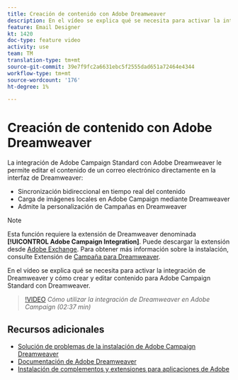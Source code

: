```yaml
---
title: Creación de contenido con Adobe Dreamweaver
description: En el vídeo se explica qué se necesita para activar la integración de Dreamweaver y cómo crear y editar contenido para Adobe Campaign Standard con Dreamweaver.
feature: Email Designer
kt: 1420
doc-type: feature video
activity: use
team: TM
translation-type: tm+mt
source-git-commit: 39e7f9fc2a6631ebc5f2555dad651a72464e4344
workflow-type: tm+mt
source-wordcount: '176'
ht-degree: 1%

---
```



# Creación de contenido con Adobe Dreamweaver

La integración de Adobe Campaign Standard con Adobe Dreamweaver le permite editar el contenido de un correo electrónico directamente en la interfaz de Dreamweaver:

* Sincronización bidireccional en tiempo real del contenido
* Carga de imágenes locales en Adobe Campaign mediante Dreamweaver
* Admite la personalización de Campañas en Dreamweaver

>[!NOTE]
>
>Esta función requiere la extensión de Dreamweaver denominada **[!UICONTROL Adobe Campaign Integration]**. Puede descargar la extensión desde [Adobe Exchange](https://exchange.adobe.com/creativecloud.html#search). Para obtener más información sobre la instalación, consulte Extensión de [Campaña para Dreamweaver](https://helpx.adobe.com/dreamweaver/using/working-with-dreamweaver-and-campaign.html).

En el vídeo se explica qué se necesita para activar la integración de Dreamweaver y cómo crear y editar contenido para Adobe Campaign Standard con Dreamweaver.

>[!VIDEO](https://video.tv.adobe.com/v/23121?quality=12)
*Cómo utilizar la integración de Dreamweaver en Adobe Campaign (02:37 min)*

## Recursos adicionales

* [Solución de problemas de la instalación de Adobe Campaign Dreamweaver](https://helpx.adobe.com/dreamweaver/kb/dreamweaver-campaign-integration-issue.html)
* [Documentación de Adobe Dreamweaver](https://helpx.adobe.com/dreamweaver/using/working-with-dreamweaver-and-campaign.html)
* [Instalación de complementos y extensiones para aplicaciones de Adobe](https://helpx.adobe.com/creative-cloud/kb/installingextensionsandaddons.html)
